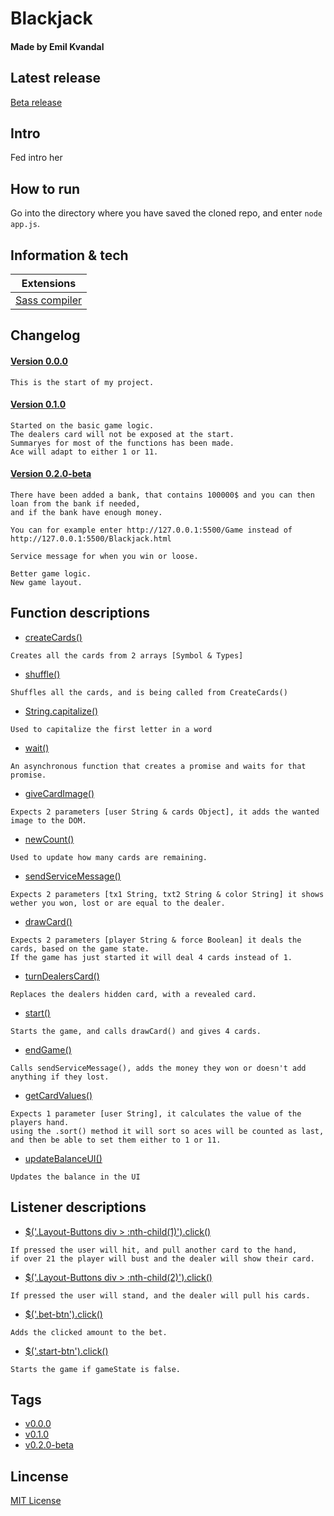 # Blackjack
#### Made by **Emil Kvandal**

## Latest release
[Beta release](https://github.com/WhySoShy/BlackJack/releases/tag/v0.2.0-beta)

## Intro
Fed intro her

## How to run
Go into the directory where you have saved the cloned repo, and enter
``node app.js``.

## Information & tech

| Extensions |
| ---------- |
| [Sass compiler](https://marketplace.visualstudio.com/items?itemName=glenn2223.live-sass) |

## Changelog
#### [Version 0.0.0](https://github.com/WhySoShy/BlackJack/releases/tag/v0.0.0)
```
This is the start of my project.
```
#### [Version 0.1.0](https://github.com/WhySoShy/BlackJack/releases/tag/v0.1.0)
```
Started on the basic game logic.
The dealers card will not be exposed at the start.
Summaryes for most of the functions has been made.
Ace will adapt to either 1 or 11.
```
#### [Version 0.2.0-beta](https://github.com/WhySoShy/BlackJack/releases/tag/v0.2.0-beta)
```
There have been added a bank, that contains 100000$ and you can then loan from the bank if needed, 
and if the bank have enough money.

You can for example enter http://127.0.0.1:5500/Game instead of http://127.0.0.1:5500/Blackjack.html

Service message for when you win or loose.

Better game logic.
New game layout.
```

## Function descriptions
- [createCards()](https://github.com/WhySoShy/BlackJack/blob/1bbe7011e2a751842db6048e84c463b92f6c88a8/static/script/blackjack.js#L31) 
```
Creates all the cards from 2 arrays [Symbol & Types]
```
- [shuffle()](https://github.com/WhySoShy/BlackJack/blob/1bbe7011e2a751842db6048e84c463b92f6c88a8/static/script/blackjack.js#L43)
```
Shuffles all the cards, and is being called from CreateCards()
```
- [String.capitalize()](https://github.com/WhySoShy/BlackJack/blob/1bbe7011e2a751842db6048e84c463b92f6c88a8/static/script/blackjack.js#L56) 
```
Used to capitalize the first letter in a word
```
- [wait()](https://github.com/WhySoShy/BlackJack/blob/1bbe7011e2a751842db6048e84c463b92f6c88a8/static/script/blackjack.js#L61) 
```
An asynchronous function that creates a promise and waits for that promise.
```
- [giveCardImage()](https://github.com/WhySoShy/BlackJack/blob/1bbe7011e2a751842db6048e84c463b92f6c88a8/static/script/blackjack.js#L67) 
```
Expects 2 parameters [user String & cards Object], it adds the wanted image to the DOM.
```
- [newCount()](https://github.com/WhySoShy/BlackJack/blob/1bbe7011e2a751842db6048e84c463b92f6c88a8/static/script/blackjack.js#L78) 
```
Used to update how many cards are remaining.
```
- [sendServiceMessage()](https://github.com/WhySoShy/BlackJack/blob/1bbe7011e2a751842db6048e84c463b92f6c88a8/static/script/blackjack.js#L85) 
```
Expects 2 parameters [tx1 String, txt2 String & color String] it shows wether you won, lost or are equal to the dealer.
```
- [drawCard()](https://github.com/WhySoShy/BlackJack/blob/1bbe7011e2a751842db6048e84c463b92f6c88a8/static/script/blackjack.js#L114) 
```
Expects 2 parameters [player String & force Boolean] it deals the cards, based on the game state. 
If the game has just started it will deal 4 cards instead of 1.
```
- [turnDealersCard()](https://github.com/WhySoShy/BlackJack/blob/1bbe7011e2a751842db6048e84c463b92f6c88a8/static/script/blackjack.js#L141)
```
Replaces the dealers hidden card, with a revealed card.
```
- [start()](https://github.com/WhySoShy/BlackJack/blob/1bbe7011e2a751842db6048e84c463b92f6c88a8/static/script/blackjack.js#L190)
```
Starts the game, and calls drawCard() and gives 4 cards.
```
- [endGame()](https://github.com/WhySoShy/BlackJack/blob/1bbe7011e2a751842db6048e84c463b92f6c88a8/static/script/blackjack.js#L201)
```
Calls sendServiceMessage(), adds the money they won or doesn't add anything if they lost.
```
- [getCardValues()](https://github.com/WhySoShy/BlackJack/blob/1bbe7011e2a751842db6048e84c463b92f6c88a8/static/script/blackjack.js#L251)
```
Expects 1 parameter [user String], it calculates the value of the players hand.
using the .sort() method it will sort so aces will be counted as last, and then be able to set them either to 1 or 11.
```
- [updateBalanceUI()](https://github.com/WhySoShy/BlackJack/blob/1bbe7011e2a751842db6048e84c463b92f6c88a8/static/script/blackjack.js#L307) 
```
Updates the balance in the UI
```

## Listener descriptions
- [$('.Layout-Buttons div > :nth-child(1)').click()](https://github.com/WhySoShy/BlackJack/blob/1bbe7011e2a751842db6048e84c463b92f6c88a8/static/script/blackjack.js#L162)
```
If pressed the user will hit, and pull another card to the hand, 
if over 21 the player will bust and the dealer will show their card.
```
- [$('.Layout-Buttons div > :nth-child(2)').click()](https://github.com/WhySoShy/BlackJack/blob/1bbe7011e2a751842db6048e84c463b92f6c88a8/static/script/blackjack.js#L181)
```
If pressed the user will stand, and the dealer will pull his cards.
```
- [$('.bet-btn').click()](https://github.com/WhySoShy/BlackJack/blob/1bbe7011e2a751842db6048e84c463b92f6c88a8/static/script/blackjack.js#L288)
```
Adds the clicked amount to the bet.
```
- [$('.start-btn').click()](https://github.com/WhySoShy/BlackJack/blob/1bbe7011e2a751842db6048e84c463b92f6c88a8/static/script/blackjack.js#L297)
```
Starts the game if gameState is false.
```

## Tags
* [v0.0.0](https://github.com/WhySoShy/BlackJack/releases/tag/v0.0.0)
* [v0.1.0](https://github.com/WhySoShy/BlackJack/releases/tag/v0.1.0)
* [v0.2.0-beta](https://github.com/WhySoShy/BlackJack/releases/tag/v0.2.0-beta)

## Lincense
[MIT License](https://github.com/WhySoShy/BlackJack/blob/main/LICENSE)

